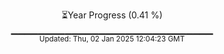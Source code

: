 <p align="center">
⏳Year Progress (0.41 %)<br>
▁▁▁▁▁▁▁▁▁▁▁▁▁▁▁▁▁▁▁▁▁▁▁▁▁▁▁▁▁▁ <br>
<sub>Updated: Thu, 02 Jan 2025 12:04:23 GMT</sub>
</p>

